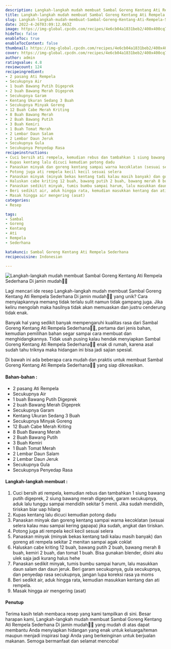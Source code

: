 ```yaml
---
description: Langkah-langkah mudah membuat Sambal Goreng Kentang Ati Rempela Sederhana Di jamin mudah"
title: Langkah-langkah mudah membuat Sambal Goreng Kentang Ati Rempela Sederhana Di jamin mudah
slug: Langkah-langkah-mudah-membuat-Sambal-Goreng-Kentang-Ati-Rempela-Sederhana-Di-jamin-mudah
date: 2022-4-26T03:09:12.063Z
image: https://img-global.cpcdn.com/recipes/4e6cb04a1831beb2/400x400cq70/photo.jpg
hideToc: false
enableToc: true
enableTocContent: false
thumbnail: https://img-global.cpcdn.com/recipes/4e6cb04a1831beb2/400x400cq70/photo.jpg
cover: https://img-global.cpcdn.com/recipes/4e6cb04a1831beb2/400x400cq70/photo.jpg
author: admin
ratingvalue: 4.8
reviewcount: 124
recipeingredient:
- 2 pasang Ati Rempela
- Secukupnya Air
- 1 buah Bawang Putih Digeprek
- 2 buah Bawang Merah Digeprek
- Secukupnya Garam
- Kentang Ukuran Sedang 3 Buah
- Secukupnya Minyak Goreng
- 12 Buah Cabe Merah Kriting
- 8 Buah Bawang Merah
- 2 Buah Bawang Putih
- 3 Buah Kemiri
- 1 Buah Tomat Merah
- 2 Lembar Daun Salam
- 2 Lembar Daun Jeruk
- Secukupnya Gula
- Secukupnya Penyedap Rasa
recipeinstructions:
- Cuci bersih ati rempela, kemudian rebus dan tambahkan 1 siung bawang putih digeprek, 2 siung bawang merah digeprek, garam secukupnya, aduk lalu tunggu sampai mendidih sekitar 5 menit. Jika sudah mendidih, tiriskan biar uap hilang
- Kupas kentang lalu dicuci kemudian potong dadu
- Panaskan minyak dan goreng kentang sampai warna kecoklatan (sesuai selera kalau mau sampai kering gapapa) jika sudah, angkat dan tiriskan.
- Potong juga ati rempela kecil kecil sesuai selera
- Panaskan minyak (minyak bekas kentang tadi kalau masih banyak) dan goreng ati rempela sekitar 2 menitan sampai agak coklat
- Haluskan cabe kriting 12 buah, bawang putih 2 buah, bawang merah 8 buah, kemiri 2 buah, dan tomat 1 buah. Bisa gunakan blender, disini aku ulek saja jadi kurang halus hehe
- Panaskan sedikit minyak, tumis bumbu sampai harum, lalu masukkan daun salam dan daun jeruk. Beri garam secukupnya, gula secukupnya, dan penyedap rasa secukupnya, jangan lupa koreksi rasa ya moms
- Beri sedikit air, aduk hingga rata, kemudian masukkan kentang dan ati rempela.
- Masak hingga air mengering (asat)
categories:
- Resep

tags:
- Sambal
- Goreng
- Kentang
- Ati
- Rempela
- Sederhana

katakunci: Sambal Goreng Kentang Ati Rempela Sederhana
recipecuisine: Indonesian

---
```


![Langkah-langkah mudah membuat Sambal Goreng Kentang Ati Rempela Sederhana Di jamin mudah👩‍🍳](https://img-global.cpcdn.com/recipes/4e6cb04a1831beb2/400x400cq70/photo.jpg)

Lagi mencari ide resep Langkah-langkah mudah membuat Sambal Goreng Kentang Ati Rempela Sederhana Di jamin mudah👩‍🍳 yang unik? Cara menyiapkannya memang tidak terlalu sulit namun tidak gampang juga. Jika keliru mengolah maka hasilnya tidak akan memuaskan dan justru cenderung tidak enak.

Banyak hal yang sedikit banyak mempengaruhi kualitas rasa dari Sambal Goreng Kentang Ati Rempela Sederhana👩‍🍳, pertama dari jenis bahan, kemudian pemilihan bahan segar sampai cara membuat dan menghidangkannya. Tidak usah pusing kalau hendak menyiapkan Sambal Goreng Kentang Ati Rempela Sederhana👩‍🍳 enak di rumah, karena asal sudah tahu triknya maka hidangan ini bisa jadi sajian spesial.

Di bawah ini ada beberapa cara mudah dan praktis untuk membuat Sambal Goreng Kentang Ati Rempela Sederhana👩‍🍳 yang siap dikreasikan.

<!--inarticleads1-->

#### Bahan-bahan :

- 2 pasang Ati Rempela
- Secukupnya Air
- 1 buah Bawang Putih Digeprek
- 2 buah Bawang Merah Digeprek
- Secukupnya Garam
- Kentang Ukuran Sedang 3 Buah
- Secukupnya Minyak Goreng
- 12 Buah Cabe Merah Kriting
- 8 Buah Bawang Merah
- 2 Buah Bawang Putih
- 3 Buah Kemiri
- 1 Buah Tomat Merah
- 2 Lembar Daun Salam
- 2 Lembar Daun Jeruk
- Secukupnya Gula
- Secukupnya Penyedap Rasa

<!--inarticleads2-->

#### Langkah-langkah membuat :

1. Cuci bersih ati rempela, kemudian rebus dan tambahkan 1 siung bawang putih digeprek, 2 siung bawang merah digeprek, garam secukupnya, aduk lalu tunggu sampai mendidih sekitar 5 menit. Jika sudah mendidih, tiriskan biar uap hilang
1. Kupas kentang lalu dicuci kemudian potong dadu
1. Panaskan minyak dan goreng kentang sampai warna kecoklatan (sesuai selera kalau mau sampai kering gapapa) jika sudah, angkat dan tiriskan.
1. Potong juga ati rempela kecil kecil sesuai selera
1. Panaskan minyak (minyak bekas kentang tadi kalau masih banyak) dan goreng ati rempela sekitar 2 menitan sampai agak coklat
1. Haluskan cabe kriting 12 buah, bawang putih 2 buah, bawang merah 8 buah, kemiri 2 buah, dan tomat 1 buah. Bisa gunakan blender, disini aku ulek saja jadi kurang halus hehe
1. Panaskan sedikit minyak, tumis bumbu sampai harum, lalu masukkan daun salam dan daun jeruk. Beri garam secukupnya, gula secukupnya, dan penyedap rasa secukupnya, jangan lupa koreksi rasa ya moms
1. Beri sedikit air, aduk hingga rata, kemudian masukkan kentang dan ati rempela.
1. Masak hingga air mengering (asat)

#### Penutup

Terima kasih telah membaca resep yang kami tampilkan di sini. Besar harapan kami, Langkah-langkah mudah membuat Sambal Goreng Kentang Ati Rempela Sederhana Di jamin mudah👩‍🍳 yang mudah di atas dapat membantu Anda menyiapkan hidangan yang enak untuk keluarga/teman maupun menjadi inspirasi bagi Anda yang berkeinginan untuk berjualan makanan. Semoga bermanfaat dan selamat mencoba!